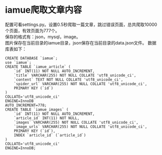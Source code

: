 # iamue爬取文章内容
配置可看settings.py。设置0.5秒爬取一篇文章，跳过错误页面，总共爬取10000个页面，有效页面为777个。  
保存的格式有：json，mysql，image。  
图片保存在当前目录的iamue目录，json保存在当前目录的data.json文件。
数据库表如下：
```mysql
CREATE DATABASE `iamue`;
use `iamue`;
CREATE TABLE `iamue_article` (
	`id` INT(11) NOT NULL AUTO_INCREMENT,
	`title` VARCHAR(255) NOT NULL COLLATE 'utf8_unicode_ci',
	`content` TEXT NOT NULL COLLATE 'utf8_unicode_ci',
	`spider_url` VARCHAR(255) NOT NULL COLLATE 'utf8_unicode_ci',
	PRIMARY KEY (`id`)
)
COLLATE='utf8_unicode_ci'
ENGINE=InnoDB
AUTO_INCREMENT=778;
CREATE TABLE `iamue_images` (
	`id` INT(11) NOT NULL AUTO_INCREMENT,
	`article_id` INT(11) NOT NULL,
	`images` VARCHAR(255) NOT NULL COLLATE 'utf8_unicode_ci',
	`image_urls` VARCHAR(255) NOT NULL COLLATE 'utf8_unicode_ci',
	PRIMARY KEY (`id`),
	INDEX `article_id` (`article_id`)
)
COLLATE='utf8_unicode_ci'
ENGINE=InnoDB;
```